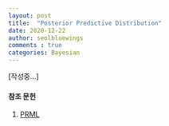 ```yaml
---
layout: post
title:  "Posterior Predictive Distribution"
date: 2020-12-22
author: seolbluewings
comments : true
categories: Bayesian
---
```


[작성중...]


#### 참조 문헌
1. [PRML](http://users.isr.ist.utl.pt/~wurmd/Livros/school/Bishop%20-%20Pattern%20Recognition%20And%20Machine%20Learning%20-%20Springer%20%202006.pdf) <br>
